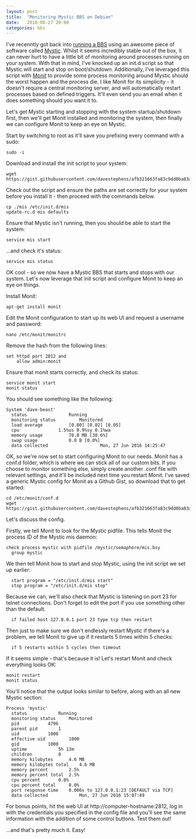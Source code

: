 ```yaml
---
layout: post
title:  "Monitoring Mystic BBS on Debian"
date:   2016-06-27 20:00
categories: bbs
---
```

I've recenntly got back into [running a BBS](/bbs) using an awesome piece of software called [Mystic](http://www.mysticbbs.com). 
Whilst it seems incredibly stable out of the box, it can never hurt to have a little bit of monitoring around processes running on your system. With that in mind, I've knocked up an init.d script so that
Mystic will start and stop on boot/shutdown. Additionally, I've leveraged this script with [Monit](https://mmonit.com/monit/)
to provide some process monitoring around Mystic should the worst happen and the process die. I like Monit for its simplicity - it doesn't require a central monitoring server, and will automatically restart processes based on defined triggers. It'll even send you an email when it does something should you want it to.

Let's get Mystic starting and stopping with the system startup/shutdown first, then we'll get Monit installed and monitoring the system, then finally we can configure Monit to keep an eye on Mystic.

Start by switching to root as it'll save you prefixing every command with a sudo:

    sudo -i

Download and install the init script to your system:

    wget https://gist.githubusercontent.com/davestephens/afb321663fa83c9dd0ba83a2b33e75e7/raw/34ff9143d9219a3ccaddcd38fb15aa90aa295e1d/mis
    
Check out the script and ensure the paths are set correctly for your system before you install it - then proceed with the commands below.

    cp ./mis /etc/init.d/mis
    update-rc.d mis defaults

Ensure that Mystic isn't running, then you should be able to start the system:

    service mis start

...and check it's status:

    service mis status

OK cool - so we now have a Mystic BBS that starts and stops with our system. Let's now leverage that init script and configure Monit to keep an eye on things. 

Install Monit:

    apt-get install monit
 
Edit the Monit configuration to start up its web UI and request a username and password:

    nano /etc/monit/monitrc

Remove the hash from the following lines:

    set httpd port 2812 and
        allow admin:monit

Ensure that monit starts correctly, and check its status:

    service monit start
    monit status

You should see something like the following:

    System 'dave-beast'
      status 				Running
      monitoring status 		Monitored
      load average 			[0.00] [0.02] [0.05]
      cpu 				1.5%us 0.9%sy 0.1%wa
      memory usage 			70.0 MB [38.6%]
      swap usage 			0.0 B [0.0%]
      data collected                    Mon, 27 Jun 2016 14:25:47

OK, so we're now set to start configuring Monit to our needs. Monit has a conf.d folder, which is where we can stick all of our custom bits. If you choose to monitor something else, simply create another .conf file with relevant settings, and it'll be included next time you restart Monit. I've saved a generic Mystic config for Monit as a Github Gist, so download that to get started:

    cd /etc/monit/conf.d
    wget https://gist.githubusercontent.com/davestephens/afb321663fa83c9dd0ba83a2b33e75e7/raw/34ff9143d9219a3ccaddcd38fb15aa90aa295e1d/mystic.conf

Let's discuss the config. 

Firstly, we tell Monit to look for the Mystic pidfile. This tells Monit the process ID of the Mystic mis daemon:

    check process mystic with pidfile /mystic/semaphore/mis.bsy
      group mystic

We then tell Monit how to start and stop Mystic, using the init script we set up earlier:

      start program = "/etc/init.d/mis start"
      stop program = "/etc/init.d/mis stop"

Because we can, we'll also check that Mystic is listening on port 23 for telnet connections. Don't forget to edit the port if you use something other than the default.

      if failed host 127.0.0.1 port 23 type tcp then restart

Then just to make sure we don't endlessly restart Mystic if there's a problem, we tell Monit to give up if it restarts 5 times within 5 checks:

      if 5 restarts within 5 cycles then timeout

If it seems simple - that's because it is! Let's restart Monit and check everything looks OK:

    monit restart
    monit status

You'll notice that the output looks similar to before, along with an all new Mystic section:

    Process 'mystic'
      status 			Running
      monitoring status 	Monitored
      pid 			4796
      parent pid 		1
      uid 			1000
      effective uid 		1000
      gid 			1000
      uptime 			5h 13m
      children 			0
      memory kilobytes 		4.6 MB
      memory kilobytes total 	4.6 MB
      memory percent 		2.5%
      memory percent total 	2.5%
      cpu percent 		0.0%
      cpu percent total 	0.0%
      port response time 	0.006s to 127.0.0.1:23 [DEFAULT via TCP]
      data collected            Mon, 27 Jun 2016 15:07:49

For bonus points, hit the web UI at http://computer-hostname:2812, log in with the credentials you specified in the config file and you'll see the same information with the addition of some control buttons. Test them out!

...and that's pretty much it. Easy!

